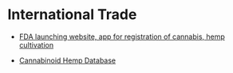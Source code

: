 # International Trade

- [FDA launching website, app for registration of cannabis, hemp cultivation](https://www.bangkokpost.com/thailand/general/2319290/fda-launching-website-app-for-registration-of-cannabis-hemp-cultivation)

- [Cannabinoid Hemp Database](https://extension.illinois.edu/hemp/cannabinoid-hemp-database)
